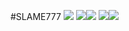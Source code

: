 #SLAME777
![](http://github-profile-summary-cards.vercel.app/api/cards/profile-details?username=SLAME&theme=dark)
![](http://github-profile-summary-cards.vercel.app/api/cards/repos-per-language?username=SLAME&theme=dark)![](http://github-profile-summary-cards.vercel.app/api/cards/most-commit-language?username=SLAME&theme=dark)
![](http://github-profile-summary-cards.vercel.app/api/cards/stats?username=SLAME&theme=dark)![](http://github-profile-summary-cards.vercel.app/api/cards/productive-time?username=SLAME&theme=dark&utcOffset=8)
